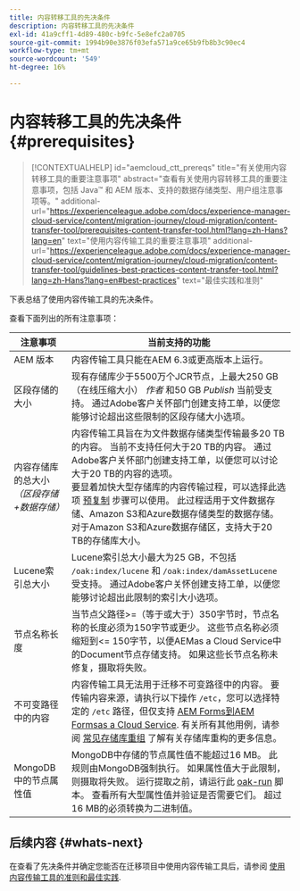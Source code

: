 ```yaml
---
title: 内容转移工具的先决条件
description: 内容转移工具的先决条件
exl-id: 41a9cff1-4d89-480c-b9fc-5e8efc2a0705
source-git-commit: 1994b90e3876f03efa571a9ce65b9fb8b3c90ec4
workflow-type: tm+mt
source-wordcount: '549'
ht-degree: 16%

---
```


# 内容转移工具的先决条件 {#prerequisites}

>[!CONTEXTUALHELP]
>id="aemcloud_ctt_prereqs"
>title="有关使用内容转移工具的重要注意事项"
>abstract="查看有关使用内容转移工具的重要注意事项，包括 Java™ 和 AEM 版本、支持的数据存储类型、用户组注意事项等。"
additional-url="https://experienceleague.adobe.com/docs/experience-manager-cloud-service/content/migration-journey/cloud-migration/content-transfer-tool/prerequisites-content-transfer-tool.html?lang=zh-Hans?lang=en" text="使用内容传输工具的重要注意事项"
additional-url="https://experienceleague.adobe.com/docs/experience-manager-cloud-service/content/migration-journey/cloud-migration/content-transfer-tool/guidelines-best-practices-content-transfer-tool.html?lang=zh-Hans?lang=en#best-practices" text="最佳实践和准则"

下表总结了使用内容传输工具的先决条件。

查看下面列出的所有注意事项：

| 注意事项 | 当前支持的功能 |
|---------------------------------------------------------------------|--------------------------------------------------------------------------------------------------------------------------------------------------------------------------------------------------------------------------------------------------------------------------------------------------------------------------------------------------------------------------------------------------------------------------------------------------------------------------------------------------------------------------------------------------------------------------------------------------------------------------------------------------------------------------------------------------------------------------------------------------------------------|
| AEM 版本 | 内容传输工具只能在AEM 6.3或更高版本上运行。 |
| 区段存储的大小 | 现有存储库少于5500万个JCR节点，上最大250 GB（在线压缩大小） *作者* 和50 GB *Publish* 当前受支持。 通过Adobe客户关怀部门创建支持工单，以便您能够讨论超出这些限制的区段存储大小选项。 |
| 内容存储库的总大小 <br>*（区段存储+数据存储）* | 内容传输工具旨在为文件数据存储类型传输最多20 TB的内容。 当前不支持任何大于20 TB的内容。 通过Adobe客户关怀部门创建支持工单，以便您可以讨论大于20 TB的内容的选项。 <br>要显着加快大型存储库的内容传输过程，可以选择此选项 [预复制](https://experienceleague.adobe.com/docs/experience-manager-cloud-service/content/migration-journey/cloud-migration/content-transfer-tool/handling-large-content-repositories.html#setting-up-pre-copy-step) 步骤可以使用。 此过程适用于文件数据存储、Amazon S3和Azure数据存储类型的数据存储。 对于Amazon S3和Azure数据存储区，支持大于20 TB的存储库大小。 |
| Lucene索引总大小 | Lucene索引总大小最大为25 GB，不包括 `/oak:index/lucene` 和 `/oak:index/damAssetLucene` 受支持。 通过Adobe客户关怀创建支持工单，以便您能够讨论超出此限制的索引大小选项。 |
| 节点名称长度 | 当节点父路径>=（等于或大于）350字节时，节点名称的长度必须为150字节或更少。 这些节点名称必须缩短到&lt;= 150字节，以便AEMas a Cloud Service中的Document节点存储支持。 如果这些长节点名称未修复，摄取将失败。 |
| 不可变路径中的内容 | 内容传输工具无法用于迁移不可变路径中的内容。 要传输内容来源，请执行以下操作 `/etc`，您可以选择特定的 `/etc` 路径，但仅支持 [AEM Forms到AEM Formsas a Cloud Service](https://experienceleague.adobe.com/docs/experience-manager-cloud-service/content/forms/setup-configure-migrate/migrate-to-forms-as-a-cloud-service.html#paths-of-various-aem-forms-specific-assets). 有关所有其他用例，请参阅 [常见存储库重组](https://experienceleague.adobe.com/docs/experience-manager-65/deploying/restructuring/all-repository-restructuring-in-aem-6-5.html) 了解有关存储库重构的更多信息。 |
| MongoDB中的节点属性值 | MongoDB中存储的节点属性值不能超过16 MB。 此规则由MongoDB强制执行。 如果属性值大于此限制，则摄取将失败。 运行提取之前，请运行此 [oak-run](https://repo1.maven.org/maven2/org/apache/jackrabbit/oak-run/1.38.0/oak-run-1.38.0.jar) 脚本。 查看所有大型属性值并验证是否需要它们。 超过16 MB的必须转换为二进制值。 |

## 后续内容 {#whats-next}

在查看了先决条件并确定您能否在迁移项目中使用内容传输工具后，请参阅 [使用内容传输工具的准则和最佳实践](https://experienceleague.adobe.com/docs/experience-manager-cloud-service/content/migration-journey/cloud-migration/content-transfer-tool/guidelines-best-practices-content-transfer-tool.html).
